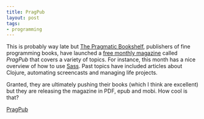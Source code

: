 ```yaml
---
title: PragPub 
layout: post
tags:
- programming
---
```


This is probably way late but [The Pragmatic Bookshelf][prag], publishers of
fine programming books, have launched a [free monthly magazine][pub] called
*PragPub* that covers a variety of topics.  For instance, this month has a
nice overview of how to use [Sass][sass].  Past topics have included articles
about Clojure, automating screencasts and managing life projects.

Granted, they are ultimately pushing their books (which I think are excellent)
but they are releasing the magazine in PDF, epub and mobi.  How cool is that?

[PragPub][pub]

[prag]: http://www.pragprog.com "The Pragmatic Bookshelf"
[pub]:  http://www.pragprog.com/magazines "PragPub"
[sass]: http://sass-lang.com/ "Sytactically awesome stylesheets"
